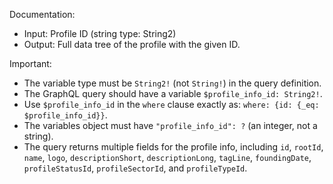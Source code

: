 Documentation:
- Input: Profile ID (string type: String2)
- Output: Full data tree of the profile with the given ID.

Important:
- The variable type must be `String2!` (not `String!`) in the query definition.
- The GraphQL query should have a variable `$profile_info_id: String2!`.
- Use `$profile_info_id` in the `where` clause exactly as: `where: {id: {_eq: $profile_info_id}}`.
- The variables object must have `"profile_info_id": ?` (an integer, not a string).
- The query returns multiple fields for the profile info, including `id`, `rootId`, `name`, `logo`, `descriptionShort`, `descriptionLong`, `tagLine`, `foundingDate`, `profileStatusId`, `profileSectorId`, and `profileTypeId`.
